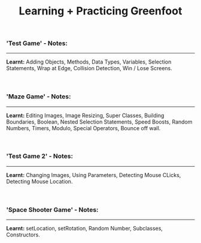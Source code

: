 <h1 align="center">Learning + Practicing Greenfoot</h1>
<br>

<h3>'Test Game' - Notes:</h3>
<hr>
<b>Learnt:</b> Adding Objects, Methods, Data Types, Variables, Selection Statements, Wrap at Edge, Collision Detection, Win / Lose Screens.
<br><br><br>

<h3>'Maze Game' - Notes:</h3>
<hr>
<b>Learnt:</b> Editing Images, Image Resizing, Super Classes, Building Boundaries, Boolean, Nested Selection Statements, Speed Boosts, Random Numbers, Timers, Modulo, Special Operators, Bounce off wall.
<br><br><br>

<h3>'Test Game 2' - Notes:</h3>
<hr>
<b>Learnt:</b> Changing Images, Using Parameters, Detecting Mouse CLicks, Detecting Mouse Location.
<br><br><br>

<h3>'Space Shooter Game' - Notes:</h3>
<hr>
<b>Learnt:</b> setLocation, setRotation, Random Number, Subclasses, Constructors.
<br><br><br>

